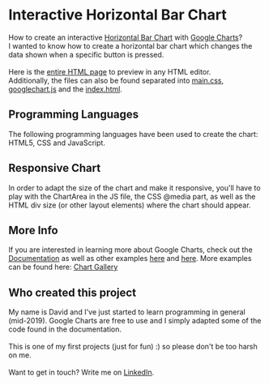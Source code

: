 # Interactive Horizontal Bar Chart
How to create an interactive <a href="https://developers.google.com/chart/interactive/docs/gallery/barchart" target="_blank">Horizontal Bar Chart</a> with <a href="https://developers.google.com/chart/" target="_blank">Google Charts</a>?
<br>
I wanted to know how to create a horizontal bar chart which changes the data shown when a specific button is pressed.
<br>
<br>
Here is the <a href="https://github.com/DavidJKTofan/Interactive-Horizontal-Bar-Chart/blob/master/All_in_one_page.html" target="_blank">entire HTML page</a> to preview in any HTML editor. 
<br>
Additionally, the files can also be found separated into <a href="https://github.com/DavidJKTofan/Interactive-Horizontal-Bar-Chart/blob/master/CSS/main.css" target="_blank">main.css</a>, <a href="https://github.com/DavidJKTofan/Interactive-Horizontal-Bar-Chart/blob/master/JavaScript/googlechart.js" target="_blank">googlechart.js</a> and the <a href="https://github.com/DavidJKTofan/Interactive-Horizontal-Bar-Chart/blob/master/index.html" target="_blank">index.html</a>.
## Programming Languages
The following programming languages have been used to create the chart: HTML5, CSS and JavaScript.

## Responsive Chart
In order to adapt the size of the chart and make it responsive, you'll have to play with the ChartArea in the JS file, the CSS @media part, as well as the HTML div size (or other layout elements) where the chart should appear.

## More Info
If you are interested in learning more about Google Charts, check out the <a href="https://developers.google.com/chart/interactive/docs/" target="_blank">Documentation</a> as well as other examples <a href="https://www.w3schools.com/howto/howto_google_charts.asp" target="_blank">here</a> and <a href="https://www.tutorialspoint.com/googlecharts/index.htm" target="_blank">here</a>. More examples can be found here: <a href="https://developers.google.com/chart/interactive/docs/gallery" target="_blank">Chart Gallery</a>

## Who created this project
My name is David and I've just started to learn programming in general (mid-2019). Google Charts are free to use and I simply adapted some of the code found in the documentation.
<br>
<br>
This is one of my first projects (just for fun) :) so please don't be too harsh on me.
<br>
<br>
Want to get in touch? Write me on <a href="https://www.linkedin.com/in/davidtofan" target="_blank">LinkedIn</a>.
